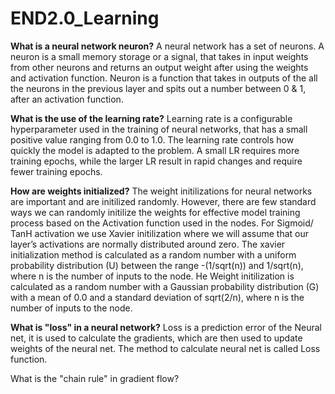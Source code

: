 # END2.0_Learning

**What is a neural network neuron?**
A neural network has a set of neurons. A neuron is a small memory storage or a signal, that takes in input weights from other neurons and returns an output weight after using the weights and activation function. Neuron is a function that takes in outputs of the all the neurons in the previous layer and spits out a number between 0 & 1, after an activation function.

**What is the use of the learning rate?**
Learning rate is a configurable hyperparameter used in the training of neural networks, that has a small positive value ranging from 0.0 to 1.0.  The learning rate controls how quickly the model is adapted to the problem. A small LR requires more training epochs, while the larger LR result in rapid changes and require fewer training epochs.

**How are weights initialized?**
The weight initilizations for neural networks are important and are initilized randomly. However, there are few standard ways we can randomly initilize the weights for effective model training process based on the Activation function used in the nodes.
For Sigmoid/ TanH activation we use Xavier initilization where we will assume that our layer’s activations are normally distributed around zero.
The xavier initialization method is calculated as a random number with a uniform probability distribution (U) between the range -(1/sqrt(n)) and 1/sqrt(n), where n is the number of inputs to the node.
He Weight initilization is calculated as a random number with a Gaussian probability distribution (G) with a mean of 0.0 and a standard deviation of sqrt(2/n), where n is the number of inputs to the node.

**What is "loss" in a neural network?**
Loss is a prediction error of the Neural net, it is used to calculate the gradients, which are then used to update weights of the neural net. The method to calculate neural net is called Loss function.

What is the "chain rule" in gradient flow?
